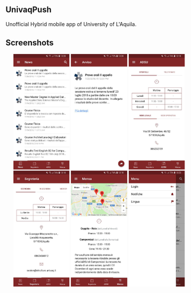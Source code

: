 ## UnivaqPush
Unofficial Hybrid mobile app of University of L'Aquila. 

## Screenshots

<p align="center">
  <img width=30% src="screenshots/notizie.jpg"> 
  <img width=30% src="screenshots/dettaglio-notizia.jpg">
  <img width=30% src="screenshots/adsu.jpg">
  <img width=30% src="screenshots/segreteria.jpg">
  <img width=30% src="screenshots/mensa.jpg">
  <img width=30% src="screenshots/menu.jpg">
</p>
